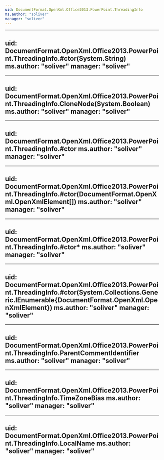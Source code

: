 ```yaml
---
uid: DocumentFormat.OpenXml.Office2013.PowerPoint.ThreadingInfo
ms.author: "soliver"
manager: "soliver"
---
```


---
uid: DocumentFormat.OpenXml.Office2013.PowerPoint.ThreadingInfo.#ctor(System.String)
ms.author: "soliver"
manager: "soliver"
---

---
uid: DocumentFormat.OpenXml.Office2013.PowerPoint.ThreadingInfo.CloneNode(System.Boolean)
ms.author: "soliver"
manager: "soliver"
---

---
uid: DocumentFormat.OpenXml.Office2013.PowerPoint.ThreadingInfo.#ctor
ms.author: "soliver"
manager: "soliver"
---

---
uid: DocumentFormat.OpenXml.Office2013.PowerPoint.ThreadingInfo.#ctor(DocumentFormat.OpenXml.OpenXmlElement[])
ms.author: "soliver"
manager: "soliver"
---

---
uid: DocumentFormat.OpenXml.Office2013.PowerPoint.ThreadingInfo.#ctor*
ms.author: "soliver"
manager: "soliver"
---

---
uid: DocumentFormat.OpenXml.Office2013.PowerPoint.ThreadingInfo.#ctor(System.Collections.Generic.IEnumerable{DocumentFormat.OpenXml.OpenXmlElement})
ms.author: "soliver"
manager: "soliver"
---

---
uid: DocumentFormat.OpenXml.Office2013.PowerPoint.ThreadingInfo.ParentCommentIdentifier
ms.author: "soliver"
manager: "soliver"
---

---
uid: DocumentFormat.OpenXml.Office2013.PowerPoint.ThreadingInfo.TimeZoneBias
ms.author: "soliver"
manager: "soliver"
---

---
uid: DocumentFormat.OpenXml.Office2013.PowerPoint.ThreadingInfo.LocalName
ms.author: "soliver"
manager: "soliver"
---
